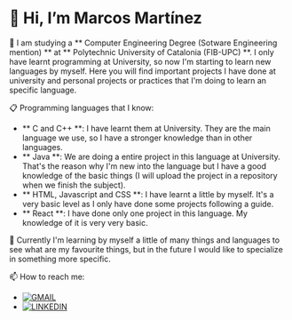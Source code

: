 # 👋 Hi, I’m Marcos Martínez
  
👤 I am studying a ** Computer Engineering Degree (Sotware Engineering mention) ** at ** Polytechnic University of Catalonia (FIB-UPC) **. I only have learnt programming at University, so now I'm starting to learn new languages by myself. Here you will find important projects I have done at university and personal projects or practices that I'm doing to learn an specific language.

📋 Programming languages that I know:
- ** C and C++ **: I have learnt them at University. They are the main language we use, so I have a stronger knowledge than in other languages.
- ** Java **: We are doing a entire project in this language at University. That's the reason why I'm new into the language but I have a good knowledge of the basic things (I will upload the project in a repository when we finish the subject).
- ** HTML, Javascript and CSS **: I have learnt a little by myself. It's a very basic level as I only have done some projects following a guide.
- ** React **: I have done only one project in this language. My knowledge of it is very very basic.

👀 Currently I'm learning by myself a little of many things and languages to see what are my favourite things, but in the future I would like to specialize in something more specific. 
 
 📫 How to reach me:
- [![GMAIL](https://img.icons8.com/?size=100&id=Y2GfpkgYNp42&format=png&color=000000)](mailto:marcosmmartinez12@gmail.com)
- [![LINKEDIN](https://img.icons8.com/?size=100&id=8808&format=png&color=000000)](https://www.linkedin.com/in/marcos-mart%C3%ADnez-mart%C3%ADnez-077603271/)
<!---
marcosmm12/marcosmm12 is a ✨ special ✨ repository because its `README.md` (this file) appears on your GitHub profile.
You can click the Preview link to take a look at your changes.
--->
